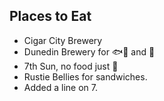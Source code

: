 ## Places to Eat

- Cigar City Brewery
- Dunedin Brewery for :fish::taco: and :beer:
- 7th Sun, no food just :beers:
- Rustie Bellies for sandwiches.
- Added a line on 7.
